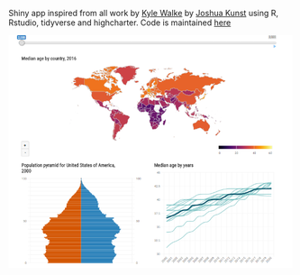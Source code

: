 Shiny app inspired from all work by [Kyle Walke][1] by
[Joshua Kunst][2] using R, Rstudio, tidyverse and highcharter.
Code is maintained [here][3]
        
[1]: http://walkerke.github.io/
[2]: http://jkunst.com
[3]: https://github.com/jbkunst/shiny-piramid-census

![](screenshot.png)
